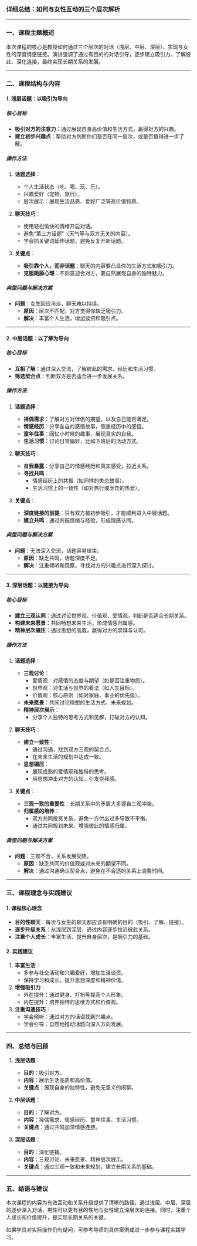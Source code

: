 ### **详细总结：如何与女性互动的三个层次解析**

---

### **一、课程主题概述**

本次课程的核心是教授如何通过三个层次的对话（浅层、中层、深层），实现与女性的深度情感链接。演讲强调了通过有目的的对话引导，逐步建立吸引力、了解彼此、深化连接，最终实现长期关系的发展。

---

### **二、课程结构与内容**

#### **1. 浅层话题：以吸引为导向**

##### **核心目标**
- **吸引对方的注意力**：通过展现自身高价值和生活方式，赢得对方的兴趣。
- **建立初步兴趣点**：帮助对方判断你们是否在同一层次，或是否值得进一步了解。

##### **操作方法**
1. **话题选择**：
   - 个人生活状态（吃、喝、玩、乐）。
   - 兴趣爱好（宠物、旅行）。
   - 层次展示：展现生活品质、爱好广泛等高价值特质。

2. **聊天技巧**：
   - 使用轻松愉快的情绪开启对话。
   - 避免“第三方话题”（天气等与双方无关的内容）。
   - 学会抓关键词延伸话题，避免反复开新话题。

3. **关键点**：
   - **吸引靠个人，而非话题**：聊天的内容要凸显你的生活方式和吸引力。
   - **克服跪舔心理**：不刻意迎合对方，要自然展现自身的独特魅力。

##### **典型问题与解决方案**
- **问题**：女生回应冷淡，聊天难以持续。
  - **原因**：层次不匹配，对方觉得你缺乏吸引力。
  - **解决**：丰富个人生活，增加谈资和吸引点。

---

#### **2. 中层话题：以了解为导向**

##### **核心目标**
- **互相了解**：通过深入交流，了解彼此的需求、经历和生活习惯。
- **筛选契合点**：判断双方是否适合进一步发展关系。

##### **操作方法**
1. **话题选择**：
   - **择偶需求**：了解对方对伴侣的期望，以及自己能否满足。
   - **情感经历**：分享各自的感情故事，侧重经历中的感悟。
   - **童年往事**：回忆小时候的趣事，展现真实的自我。
   - **生活习惯**：讨论日常偏好，比如下班后的活动方式。

2. **聊天技巧**：
   - **自我暴露**：分享自己的情感经历和真实感受，拉近关系。
   - **寻找共鸣**：
     - 情感经历上的共振（如同样的失恋故事）。
     - 生活习惯上的一致性（如对旅行或烹饪的热爱）。

3. **关键点**：
   - **深度链接的前提**：只有双方被初步吸引，才能顺利进入中层话题。
   - **建立共鸣**：通过共振情绪与经验，形成情感认同。

##### **典型问题与解决方案**
- **问题**：无法深入交流，话题容易结束。
  - **原因**：缺乏共鸣，话题深度不足。
  - **解决**：注重倾听和观察，寻找对方的兴趣点进行深入探讨。

---

#### **3. 深层话题：以链接为导向**

##### **核心目标**
- **建立三观认同**：通过讨论世界观、价值观、爱情观，判断是否适合长期关系。
- **构建未来愿景**：共同畅想未来生活，形成情感归属感。
- **精神层次碾压**：通过思想的高度，赢得对方的崇拜与认可。

##### **操作方法**
1. **话题选择**：
   - **三观讨论**：
     - 爱情观：对感情的态度与期望（如是否注重物质）。
     - 世界观：对生活与世界的看法（如人生目标）。
     - 价值观：核心原则（如对家庭、事业的优先级）。
   - **未来愿景**：共同讨论理想的生活方式、未来规划。
   - **精神层次展示**：
     - 分享个人独特的思考方式和见解，打破对方的认知。

2. **聊天技巧**：
   - **建立一致性**：
     - 通过沟通，找到双方三观的契合点。
     - 在未来生活的规划中达成一致。
   - **思想碾压**：
     - 展现成熟的爱情观和独特的思考。
     - 用思想冲击对方的认知，引发崇拜感。

3. **关键点**：
   - **三观一致的重要性**：长期关系中的矛盾大多源自三观冲突。
   - **归属感的培养**：
     - 双方共同投资关系，避免一方付出过多导致不平衡。
     - 通过共同规划未来，增强彼此的情感归属。

##### **典型问题与解决方案**
- **问题**：三观不合，关系发展受阻。
  - **原因**：缺乏共同的价值观或对未来的期望不同。
  - **解决**：通过沟通确认契合点，避免在不合适的关系上浪费时间。

---

### **三、课程理念与实践建议**

#### **1. 课程核心理念**
- **目的性聊天**：每次与女生的聊天都应该有明确的目的（吸引、了解、链接）。
- **逐步升级关系**：从浅层到深层，通过内容逐步拉近彼此关系。
- **注重个人成长**：丰富生活、提升自身层次，是吸引力的基础。

#### **2. 实践建议**
1. **丰富生活**：
   - 多参与社交活动和兴趣爱好，增加生活谈资。
   - 保持学习和成长，提升思想深度和精神价值。
2. **增强吸引力**：
   - 外在提升：通过健身、打扮等提高个人形象。
   - 内在提升：培养独特的思维方式和价值观。
3. **注重沟通技巧**：
   - 学会倾听：通过对方的话语找到兴趣点。
   - 学会引导：自然地推动话题向深入方向发展。

---

### **四、总结与回顾**

1. **浅层话题**：
   - **目的**：吸引对方。
   - **内容**：展示生活品质和高价值。
   - **关键点**：展现自身的独特性，避免无意义的闲聊。

2. **中层话题**：
   - **目的**：了解对方。
   - **内容**：择偶需求、情感经历、童年往事、生活习惯。
   - **关键点**：通过共鸣加深情感连接。

3. **深层话题**：
   - **目的**：深化链接。
   - **内容**：三观讨论、未来愿景、精神层次展示。
   - **关键点**：通过三观一致和未来规划，建立长期关系的基础。

---

### **五、结语与建议**

本次课程的内容为有效互动和关系升级提供了清晰的路径。通过浅层、中层、深层的逐步深入对话，男性可以更有目的性地与女性建立深层次的连接。同时，注重个人成长和价值提升，是实现长期关系的关键。

如果学员对实际操作仍有疑问，可参考导师的具体案例或进一步参与课程实践学习。
